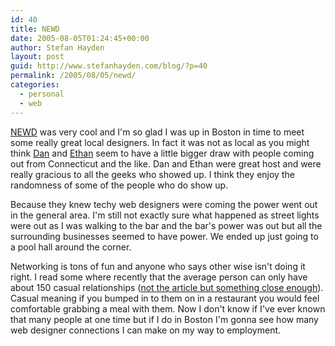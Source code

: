 ```yaml
---
id: 40
title: NEWD
date: 2005-08-05T01:24:45+00:00
author: Stefan Hayden
layout: post
guid: http://www.stefanhayden.com/blog/?p=40
permalink: /2005/08/05/newd/
categories:
  - personal
  - web
---
```

<a href="http://www.simplebits.com/notebook/2005/07/13/newd.html">NEWD</a> was very cool and I'm so glad I was up in Boston in time to meet some really great local designers. In fact it was not as local as you might think <a href="http://www.simplebits.com/" rel='met'>Dan</a> and <a href="http://sidesh0w.com/" rel='met'>Ethan</a> seem to have a little bigger draw with people coming out from Connecticut and the like. Dan and Ethan were great host and were really gracious to all the geeks who showed up. I think they enjoy the randomness of some of the people who do show up.

Because they knew techy web designers were coming the power went out in the general area. I'm still not exactly sure what happened as street lights were out as I was walking to the bar and the bar's power was out but all the surrounding businesses seemed to have power. We ended up just going to a pool hall around the corner.

Networking is tons of fun and anyone who says other wise isn't doing it right. I read some where recently that the average person can only have about 150 casual relationships (<a href="http://www.zephoria.org/thoughts/archives/2003/09/05/the_150_limit_and_social_upkeep.html">not the article but something close enough</a>). Casual meaning if you bumped in to them on in a restaurant you would feel comfortable grabbing a meal with them. Now I don't know if I've ever known that many people at one time but if I do in Boston I'm gonna see how many web designer connections I can make on my way to employment.